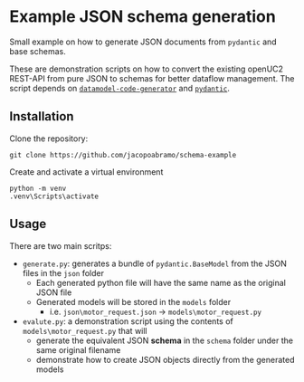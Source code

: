 # Example JSON schema generation

Small example on how to generate JSON documents from `pydantic` and base schemas.

These are demonstration scripts on how to convert the existing openUC2 REST-API from pure JSON to schemas for better dataflow management.
The script depends on [`datamodel-code-generator`](https://koxudaxi.github.io/datamodel-code-generator/) and [`pydantic`](https://docs.pydantic.dev/latest/).

## Installation

Clone the repository:

```
git clone https://github.com/jacopoabramo/schema-example
```

Create and activate a virtual environment

```
python -m venv
.venv\Scripts\activate
```

## Usage

There are two main scritps:

- `generate.py`: generates a bundle of `pydantic.BaseModel` from the JSON files in the `json` folder
  - Each generated python file will have the same name as the original JSON file
  - Generated models will be stored in the `models` folder
    - i.e. `json\motor_request.json` -> `models\motor_request.py`
- `evalute.py`: a demonstration script using the contents of `models\motor_request.py` that will
  - generate the equivalent JSON __schema__ in the `schema` folder under the same original filename
  - demonstrate how to create JSON objects directly from the generated models